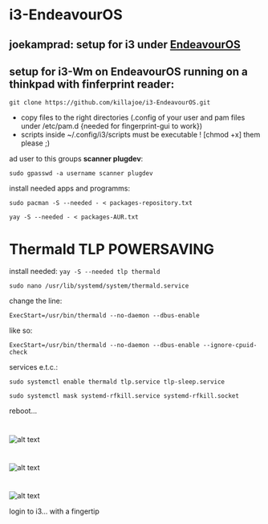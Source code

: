 # i3-EndeavourOS
## joekamprad: setup for i3 under [EndeavourOS](https://endeavouros.com)
## setup for i3-Wm on EndeavourOS running on a thinkpad with finferprint reader:

`git clone https://github.com/killajoe/i3-EndeavourOS.git`

* copy files to the right directories (.config of your user and pam files under /etc/pam.d {needed for fingerprint-gui to work})
* scripts inside ~/.config/i3/scripts must be executable ! [chmod +x] them please ;)

ad user to this groups **scanner plugdev**:

`sudo gpasswd -a username scanner plugdev`

install needed apps and programms:

`sudo pacman -S --needed - < packages-repository.txt`

`yay -S --needed - < packages-AUR.txt`

# Thermald TLP POWERSAVING

install needed: `yay -S --needed tlp thermald`

`sudo nano /usr/lib/systemd/system/thermald.service`

change the line:

`ExecStart=/usr/bin/thermald --no-daemon --dbus-enable`

like so:

`ExecStart=/usr/bin/thermald --no-daemon --dbus-enable --ignore-cpuid-check`

services e.t.c.:

`sudo systemctl enable thermald tlp.service tlp-sleep.service`

`sudo systemctl mask systemd-rfkill.service systemd-rfkill.socket`

reboot... 
#
![alt text](https://raw.githubusercontent.com/killajoe/i3-EndeavourOS/master/2019-09-08-223308_1024x768_scrot.png "slick-greeter")
#
![alt text](https://raw.githubusercontent.com/killajoe/i3-EndeavourOS/master/2019-09-08-223308_1024x768_scrot.png "fingerprint-reader")
#
![alt text](https://raw.githubusercontent.com/killajoe/i3-EndeavourOS/master/2019-09-08-223630_1024x768_scrot.png "i3-running")

login to i3... with a fingertip
